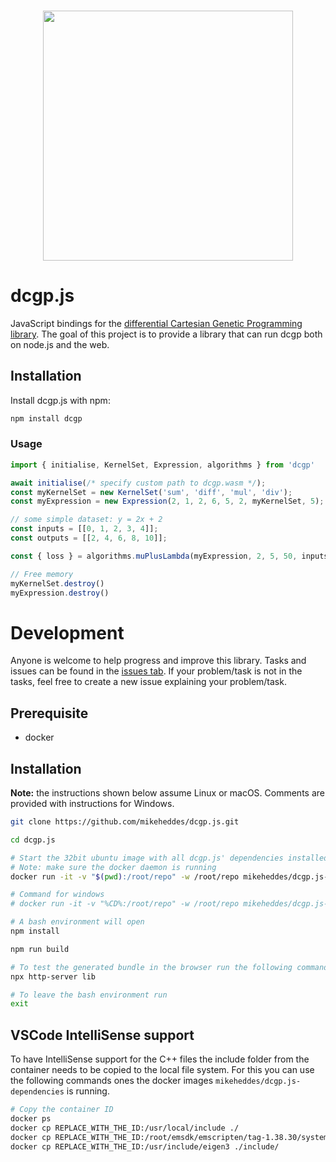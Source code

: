 <h3 align="center">
  <img src="https://user-images.githubusercontent.com/26207957/53115725-3898d100-3547-11e9-8b6f-2666d16ef559.png" width="400px" />
</h3>

# dcgp.js
JavaScript bindings for the [differential Cartesian Genetic Programming library](https://github.com/darioizzo/dcgp). The goal of this project is to provide a library that can run dcgp both on node.js and the web.

## Installation

Install dcgp.js with npm:

```bash
npm install dcgp
```

### Usage
```js
import { initialise, KernelSet, Expression, algorithms } from 'dcgp'

await initialise(/* specify custom path to dcgp.wasm */);
const myKernelSet = new KernelSet('sum', 'diff', 'mul', 'div');
const myExpression = new Expression(2, 1, 2, 6, 5, 2, myKernelSet, 5);

// some simple dataset: y = 2x + 2
const inputs = [[0, 1, 2, 3, 4]];
const outputs = [[2, 4, 6, 8, 10]];

const { loss } = algorithms.muPlusLambda(myExpression, 2, 5, 50, inputs, outputs, [1]);

// Free memory 
myKernelSet.destroy()
myExpression.destroy()
```

# Development
Anyone is welcome to help progress and improve this library. Tasks and issues can be found in the [issues tab](https://github.com/esa/dcgp.js/issues). If your problem/task is not in the tasks, feel free to create a new issue explaining your problem/task.

## Prerequisite
- docker

## Installation

**Note:** the instructions shown below assume Linux or macOS. Comments are provided with instructions for Windows.

```bash
git clone https://github.com/mikeheddes/dcgp.js.git

cd dcgp.js

# Start the 32bit ubuntu image with all dcgp.js' dependencies installed
# Note: make sure the docker daemon is running
docker run -it -v "$(pwd):/root/repo" -w /root/repo mikeheddes/dcgp.js-dependencies bash

# Command for windows
# docker run -it -v "%CD%:/root/repo" -w /root/repo mikeheddes/dcgp.js-dependencies bash

# A bash environment will open
npm install

npm run build

# To test the generated bundle in the browser run the following command
npx http-server lib

# To leave the bash environment run
exit

```

## VSCode IntelliSense support
To have IntelliSense support for the C++ files the include folder from the container needs to be copied to the local file system. For this you can use the following commands ones the docker images `mikeheddes/dcgp.js-dependencies` is running.

```bash
# Copy the container ID 
docker ps
docker cp REPLACE_WITH_THE_ID:/usr/local/include ./
docker cp REPLACE_WITH_THE_ID:/root/emsdk/emscripten/tag-1.38.30/system/include/ ./
docker cp REPLACE_WITH_THE_ID:/usr/include/eigen3 ./include/
```
